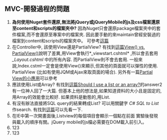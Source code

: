 MVC-開發過程的問題
--------

1. **為何使用Nuget套件還原,無法將jQuery或jQueryMobile的js及css檔案還原至content和scripts的檔案夾中?**
因為Nuget只會還原package檔案夾中的套件檔案,而不會還原至專案中的檔案夾. 因此要手動的來maintain曾經安裝過的檔案到content和scripts的檔案夾中。 可參考[這篇](http://nuget.codeplex.com/workitem/2094)
2. 在Controller中, 該使用View還是PartialView?
有找到[這篇View() vs. PartialView()](http://stackoverflow.com/questions/4210138/view-vs-partialview)說明了差異,用View會執行*_viewstart.cshtml* ,所以會去套用 *\_Layout.cshtml* 中的所有內容. 而PartialView則不會去套用. 一般來說,Index.cstml一定會是使用View()來顯示,但其他的頁面就可以彈性的使用. PartialView (比如有使用JQM或Ajax來取頁面的場合). 另外有一篇[Partial View的小應用](http://stackoverflow.com/questions/5441615/how-i-can-render-partial-views-in-asp-net-mvc-3)可以參考 
3. 應該使用List<T>或Array?
有找到[這篇Should I use a list or an array?](http://programmers.stackexchange.com/questions/221892/should-i-use-a-list-or-an-array)的answer2有一位神人回了一大篇. 但基本上他的想法是,如果知道資料的大小且是固定的,用Array的效能會比較好. 如果資料是動態的,用List<T>.
4. 有沒有辦法直接將SQL query的結果轉成List?
可以用關鍵字 *C# SQL to List* 作search. 有找到[這篇](http://stackoverflow.com/questions/18754688/c-sharp-how-to-implement-method-that-return-list-of-sql-result)可以先看一下.
5. 在IE中第一次開畫面後,Listview的每個項目會顯示一個點在前面
實驗後發現與載入的順序有關。jQuery mobile的js檔必需要在DOM載入前引入。
6. 123
7. 123